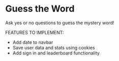 # Guess the Word

Ask yes or no questions to guess the mystery word!

FEATURES TO IMPLEMENT:
- Add date to navbar
- Save user data and stats using cookies
- Add sign in and leaderboard functionality
